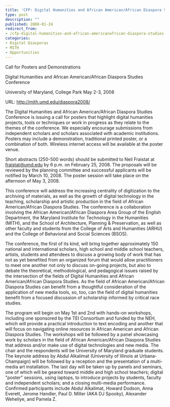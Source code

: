 ```yaml
---
title: 'CFP: Digital Humanities and African American/African Diaspora Studies Conference'
type: post
description: ""
published: 2008-01-24
redirect_from: 
- /cfp-digital-humanities-and-african-americanafrican-diaspora-studies-conference/
categories:
- Digital Diasporas
- MITH
- Opportunities
---
```

Call for Posters and Demonstrations

Digital Humanities and African American/African Diaspora Studies Conference

University of Maryland, College Park May 2-3, 2008

URL: http://mith.umd.edu/diaspora2008/

The Digital Humanities and African American/African Diaspora Studies Conference is issuing a call for posters that highlight digital humanities projects, tools or techniques or work in progress as they relate to the themes of the conference. We especially encourage submissions from independent scholars and scholars associated with academic institutions. Posters may include a demonstration, traditional printed poster, or a combination of both. Wireless internet access will be available at the poster venue.

Short abstracts (250-500 words) should be submitted to Neil Fraistat at fraistat@umd.edu by 6 p.m. on February 25, 2008. The proposals will be reviewed by the planning committee and successful applicants will be notified by March 10, 2008. The poster session will take place on the afternoon of May 3, 2008.

This conference will address the increasing centrality of digitization to the archiving of materials, as well as the growth of digital technology in the teaching, scholarship and artistic production in the field of African American/African Diaspora Studies. The conference is a collaboration involving the African American/African Diaspora Area Group of the English Department, the Maryland Institute for Technology in the Humanities (MITH), and the School of Architecture, Planning & Preservation, as well as other faculty and students from the College of Arts and Humanities (ARHU) and the College of Behavioral and Social Sciences (BSOS).

The conference, the first of its kind, will bring together approximately 150 national and international scholars, high school and middle school teachers, artists, students and attendees to discuss a growing body of work that has not as yet benefited from an organized forum that would allow practitioners to meet one another not only to discuss on-going projects, but also to debate the theoretical, methodological, and pedagogical issues raised by the intersection of the fields of Digital Humanities and African American/African Diaspora Studies. As the field of African American/African Diaspora Studies can benefit from a thoughtful consideration of the application of new media tools, so, too, can the field of digital humanities benefit from a focused discussion of scholarship informed by critical race studies.

The program will begin on May 1st and 2nd with hands-on workshops, including one sponsored by the TEI Consortium and funded by the NEH, which will provide a practical introduction to text encoding and another that will focus on navigating online resources in African American and African Diaspora Studies. The workshops will be followed by a panel showcasing work by scholars in the field of African American/African Diaspora Studies that address and/or make use of digital technologies and new media. The chair and the respondents will be University of Maryland graduate students. The keynote address by Abdul Alkalimat (University of Illinois at Urbana-Champaign) will be followed by a reception and the presentation of a multi-media art installation. The last day will be taken up by panels and seminars, one of which will be geared toward middle and high school teachers; digital "poster" sessions, using laptops, to introduce projects by students, faculty and independent scholars; and a closing multi-media performance. Confirmed participants include Abdul Alkalimat, Howard Dodson, Anna Everett, Jerome Handler, Paul D. Miller (AKA DJ Spooky), Alexander Weheliye, and Pamela Z.
